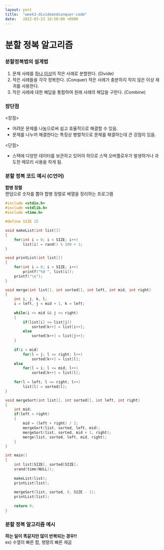 ```yaml
---
layout: post
title:  "week3-divideandconquer-code"
date:   2022-03-23 18:50:00 +0900
---
```


# 분할 정복 알고리즘

### **분할정복법의 설계법**
1. 문제 사례를 <u>하나 이상</u>의 작은 사례로 분할한다. (Divide)
2. 작은 사례들을 각각 정복한다. (Conquer) 작은 사례가 충분하지 작지 않은 이상 재귀를 사용한다. 
3. 작은 사례에 대한 해답을 통합하여 원래 사례의 해답을 구한다. (Combine) 

### 장단점

\<장점\>  
* 어려운 문제를 나눔으로써 쉽고 효율적으로 해결할 수 있음.  
* 문제를 나누어 해결한다는 특징상 병렬적으로 문제를 해결하는데 큰 강점이 있음.  

\<단점\>  
* 스택에 다양한 데이터를 보관하고 있어야 하므로 스택 오버플로우가 발생하거나 과도한 메모리 사용을 하게 됨. 


   
### 분할 정복 코드 예시 (C언어)  

**합병 정렬**  
랜덤으로 숫자를 뽑아 합병 정렬로 배열을 정리하는 프로그램 

```C
#include <stdio.h>
#include <stdlib.h>
#include <time.h>

#define SIZE 15

void makeList(int list[])
{
    for(int i = 0; i < SIZE; i++)
        list[i] = rand() % 100 + 1;
}

void printList(int list[])
{
    for(int i = 0; i < SIZE; i++)
        printf("%d ", list[i]);
    printf("\n");
}

void merge(int list[], int sorted[], int left, int mid, int right)
{
    int i, j, k, l;
    i = left, j = mid + 1, k = left;
    
    while(i <= mid && j <= right)
    {
        if(list[i] <= list[j])
            sorted[k++] = list[i++];
        else
            sorted[k++] = list[j++];
    }
    
    if(i > mid)
        for(l = j; l <= right; l++)
            sorted[k++] = list[l];
    else
        for(l = i; l <= mid; l++)
            sorted[k++] = list[l];
            
    for(l = left; l <= right; l++)
        list[l] = sorted[l];
}

void mergeSort(int list[], int sorted[], int left, int right)
{
    int mid;
    if(left < right)
    {
        mid = (left + right) / 2;
        mergeSort(list, sorted, left, mid);
        mergeSort(list, sorted, mid + 1, right);
        merge(list, sorted, left, mid, right); 
    }
}

int main()
{
    int list[SIZE], sorted[SIZE];
    srand(time(NULL));
    
    makeList(list);
    printList(list);
    
    mergeSort(list, sorted, 0, SIZE - 1);
    printList(list);
    
    return 0;
}
```
### 분할 정복 알고리즘 예시  

**하는 일이 똑같지만 많이 반복되는 경우!!**  
ex) 수열의 빠른 합, 행렬의 빠른 제곱
